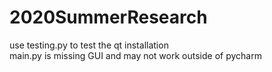 # 2020SummerResearch 
use testing.py to test the qt installation  
main.py is missing GUI and may not work outside of pycharm
